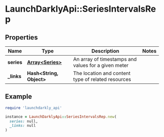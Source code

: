 # LaunchDarklyApi::SeriesIntervalsRep

## Properties

| Name | Type | Description | Notes |
| ---- | ---- | ----------- | ----- |
| **series** | [**Array&lt;Series&gt;**](Series.md) | An array of timestamps and values for a given meter |  |
| **_links** | **Hash&lt;String, Object&gt;** | The location and content type of related resources |  |

## Example

```ruby
require 'launchdarkly_api'

instance = LaunchDarklyApi::SeriesIntervalsRep.new(
  series: null,
  _links: null
)
```

